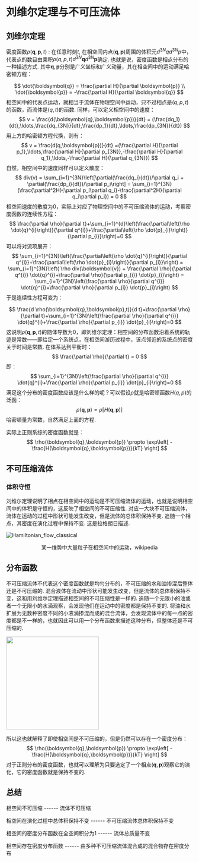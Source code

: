 # 刘维尔定理与不可压流体

## 刘维尔定理

密度函数$\rho(\boldsymbol{q},\boldsymbol{p},t)$ : 在任意时刻$t$, 在相空间内点$(\boldsymbol{q},\boldsymbol{p})$周围的体积元$d^{3N}qd^{3N}p$中，代表点的数目由乘积$\rho(q,p,t)d^{3N}\boldsymbol{q}d^{3N}\boldsymbol{p}$确定. 也就是说，密度函数是相点分布的一种描述方式. 其中$\boldsymbol{q},\boldsymbol{p}$分别是广义坐标和广义动量，其在相空间中的运动满足哈密顿方程：


$$
\dot{\boldsymbol{q}} = \frac{\partial H}{\partial \boldsymbol{p}}
\\
\dot{\boldsymbol{p}} = -\frac{\partial H}{\partial \boldsymbol{q}}
$$
相空间中的代表点运动，就相当于流体在物理空间中运动，只不过相点是$(q,p,t)$的函数，而流体是$(q,t)$的函数. 同样，可以定义相空间中的速度：
$$
v = \frac{d(\boldsymbol{q},\boldsymbol{p})}{dt} = (\frac{dq_1}{dt},\ldots,\frac{dq_{3N}}{dt},\frac{dp_1}{dt},\ldots,\frac{dp_{3N}}{dt})
$$
用上方的哈密顿方程代换，则有：
$$
v = \frac{d(q,\boldsymbol{p})}{dt} =(\frac{\partial H}{\partial p_1},\ldots,\frac{\partial H}{\partial p_{3N}},-\frac{\partial H}{\partial q_1},\ldots,-\frac{\partial H}{\partial q_{3N}})
$$
自然，相空间中的速度同样可以定义散度：
$$
div(v) = \sum_{i=1}^{3N}\left[\partial(\frac{dq_i}{dt})/\partial q_i + \partial(\frac{dp_i}{dt})/\partial p_i\right] = \sum_{i=1}^{3N}(\frac{\partial^2H}{\partial p_i\partial q_i}-\frac{\partial^2H}{\partial q_i\partial p_i}) = 0
$$
相空间速度的散度为0，实际上对应了物理空间中的不可压缩流体的运动，考察密度函数的连续性方程：
$$
\frac{\partial \rho}{\partial t}+\sum_{i=1}^{d}\left(\frac{\partial\left(\rho \dot{q}^{i}\right)}{\partial q^{i}}+\frac{\partial\left(\rho \dot{p}_{i}\right)}{\partial p_{i}}\right)=0
$$
可以将对流项展开：
$$
\sum_{i=1}^{3N}\left(\frac{\partial\left(\rho \dot{q}^{i}\right)}{\partial q^{i}}+\frac{\partial\left(\rho \dot{p}_{i}\right)}{\partial p_{i}}\right) = \sum_{i=1}^{3N}\left( \rho div(\boldsymbol{v}) + \frac{\partial \rho}{\partial q^{i}} \dot{q}^{i}+\frac{\partial \rho}{\partial p_{i}} \dot{p}_{i}\right) = \sum_{i=1}^{3N}\left(\frac{\partial \rho}{\partial q^{i}} \dot{q}^{i}+\frac{\partial \rho}{\partial p_{i}} \dot{p}_{i}\right)
$$
于是连续性方程可变为：


$$
\frac{d \rho(\boldsymbol{q},\boldsymbol{p},t)}{d t}=\frac{\partial \rho}{\partial t}+\sum_{i=1}^{3N}\left(\frac{\partial \rho}{\partial q^{i}} \dot{q}^{i}+\frac{\partial \rho}{\partial p_{i}} \dot{p}_{i}\right)=0
$$
这说明$\rho(\boldsymbol{q},\boldsymbol{p},t)$的随体导数为0，即刘维尔定理：相空间的分布函数沿着系统的轨迹是常数——即给定一个系统点，在相空间游历过程中，该点邻近的系统点的密度关于时间是常数. 在体系达到平衡时：
$$
\frac{\partial \rho}{\partial t} = 0
$$
即：
$$
\sum_{i=1}^{3N}\left(\frac{\partial \rho}{\partial q^{i}} \dot{q}^{i}+\frac{\partial \rho}{\partial p_{i}} \dot{p}_{i}\right)=0
$$
满足这个分布的密度函数应该是什么样的呢？可以假设$\rho$就是哈密顿函数$H(q,p)$的泛函：
$$
\rho(\boldsymbol{q},\boldsymbol{p}) = \rho[H(\boldsymbol{q},\boldsymbol{p})]
$$
哈密顿量为常数，自然满足上面的方程. 

实际上正则系综的密度函数就是：
$$
\rho(\boldsymbol{q},\boldsymbol{p}) \propto \exp\left[ -\frac{H(\boldsymbol{q},\boldsymbol{p})}{kT} \right]
$$


## 不可压缩流体

### 体积守恒

刘维尔定理说明了相点在相空间中的运动是不可压缩流体的运动，也就是说明相空间中的体积是守恒的，这反映了相空间的不可压缩性. 对应一大块不可压缩流体，流体在运动的过程中形状可能发生改变，但是流体的总体积保持不变. 追随一个相点，其密度在演化过程中保持不变. 这是拉格朗日描述. 

![Hamiltonian_flow_classical](C:%5CUsers%5Cshen%5CLab%5CGIT-project%5CShen.Archive%5C%E5%88%98%E7%BB%B4%E5%B0%94%E5%AE%9A%E7%90%86%5CHamiltonian_flow_classical.gif)

<center>某一维势中大量粒子在相空间中的运动，wikipedia</center>

## 分布函数

不可压缩流体不代表这个密度函数就是均匀分布的，不可压缩的水和油掺混后整体还是不可压缩的. 混合液体在流动中形状可能发生改变，但是流体的总体积保持不变，这和用刘维尔定理描述相空间的不可压缩性是一样的. 追随一个无限小的油或者一个无限小的水滴观察，会发现他们在运动中的密度都是保持不变的. 将油和水扩展为无数种密度不同的小液滴掺混而成的混合流体，会发现流体中的每一点的密度都是不一样的，也就因此可以用一个分布函数来描述这种分布，但整体还是不可压缩的. 

<img src="C:%5CUsers%5Cshen%5CLab%5CGIT-project%5CShen.Archive%5C%E5%88%98%E7%BB%B4%E5%B0%94%E5%AE%9A%E7%90%86%5Cevolve.svg" width=250></img>

所以这也就解释了即使相空间是不可压缩的，但是仍然可以存在一个密度分布：
$$
\rho(\boldsymbol{q},\boldsymbol{p}) \propto \exp\left[ -\frac{H(\boldsymbol{q},\boldsymbol{p})}{kT} \right]
$$
对于正则分布的密度函数，也就可以理解为只要选定了一个相点$(\boldsymbol{q},\boldsymbol{p})$观察它的演化，它的密度函数就是保持不变的. 

## 总结

相空间不可压缩 ------ 流体不可压缩

相空间在演化过程中总体积保持不变 ------ 不可压缩流体总体积保持不变

相空间的密度分布函数在全空间积分为1 ------ 流体总质量不变

相空间存在密度分布函数 ------ 由多种不可压缩流体混合成的混合物存在密度分布





